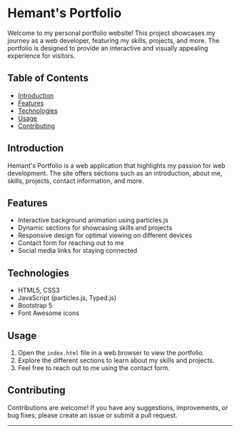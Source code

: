 # Hemant's Portfolio

Welcome to my personal portfolio website! This project showcases my journey as a web developer, featuring my skills, projects, and more. The portfolio is designed to provide an interactive and visually appealing experience for visitors.

## Table of Contents
- [Introduction](#introduction)
- [Features](#features)
- [Technologies](#technologies)
- [Usage](#usage)
- [Contributing](#contributing)

## Introduction

Hemant's Portfolio is a web application that highlights my passion for web development. The site offers sections such as an introduction, about me, skills, projects, contact information, and more.

## Features

- Interactive background animation using particles.js
- Dynamic sections for showcasing skills and projects
- Responsive design for optimal viewing on different devices
- Contact form for reaching out to me
- Social media links for staying connected

## Technologies

- HTML5, CSS3
- JavaScript (particles.js, Typed.js)
- Bootstrap 5
- Font Awesome icons


## Usage

1. Open the `index.html` file in a web browser to view the portfolio.
2. Explore the different sections to learn about my skills and projects.
3. Feel free to reach out to me using the contact form.

## Contributing

Contributions are welcome! If you have any suggestions, improvements, or bug fixes, please create an issue or submit a pull request.

---
